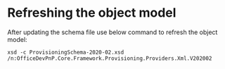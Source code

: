 # Refreshing the object model #
After updating the schema file use below command to refresh the object model:

```Cmd
xsd -c ProvisioningSchema-2020-02.xsd /n:OfficeDevPnP.Core.Framework.Provisioning.Providers.Xml.V202002
```
